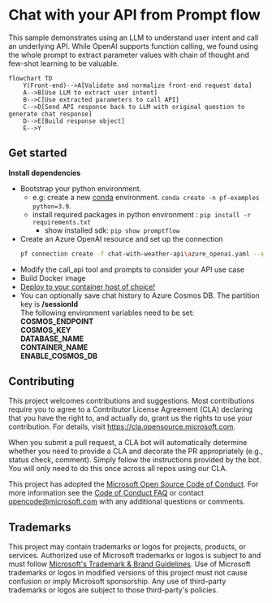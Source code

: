 # Chat with your API from Prompt flow

This sample demonstrates using an LLM to understand user intent and call an underlying API. While OpenAI supports function calling, we found using the whole prompt to extract parameter values with chain of thought and few-shot learning to be valuable.

```mermaid
flowchart TD
    Y(Front-end)-->A[Validate and normalize front-end request data]
    A-->B[Use LLM to extract user intent]
    B-->C[Use extracted parameters to call API]
    C-->D[Send API response back to LLM with original question to generate chat response]
    D-->E[Build response object]
    E-->Y
```

## Get started

**Install dependencies**

- Bootstrap your python environment.
  - e.g: create a new [conda](https://conda.io/projects/conda/en/latest/user-guide/getting-started.html) environment. `conda create -n pf-examples python=3.9`.
  - install required packages in python environment : `pip install -r requirements.txt`
    - show installed sdk: `pip show promptflow`
- Create an Azure OpenAI resource and set up the connection
    ``` bash
    pf connection create -f chat-with-weather-api\azure_openai.yaml --set api_key=<your-aoai-key> api_base=<your-aoai-endpoint>
    ```
- Modify the call_api tool and prompts to consider your API use case
- Build Docker image
- [Deploy to your container host of choice!](https://microsoft.github.io/promptflow/how-to-guides/deploy-a-flow/index.html)
- You can optionally save chat history to Azure Cosmos DB. The partition key is __/sessionId__  
  The following environment variables need to be set:  
    __COSMOS_ENDPOINT__  
    __COSMOS_KEY__  
    __DATABASE_NAME__  
    __CONTAINER_NAME__  
    __ENABLE_COSMOS_DB__  

## Contributing

This project welcomes contributions and suggestions.  Most contributions require you to agree to a
Contributor License Agreement (CLA) declaring that you have the right to, and actually do, grant us
the rights to use your contribution. For details, visit https://cla.opensource.microsoft.com.

When you submit a pull request, a CLA bot will automatically determine whether you need to provide
a CLA and decorate the PR appropriately (e.g., status check, comment). Simply follow the instructions
provided by the bot. You will only need to do this once across all repos using our CLA.

This project has adopted the [Microsoft Open Source Code of Conduct](https://opensource.microsoft.com/codeofconduct/).
For more information see the [Code of Conduct FAQ](https://opensource.microsoft.com/codeofconduct/faq/) or
contact [opencode@microsoft.com](mailto:opencode@microsoft.com) with any additional questions or comments.

## Trademarks

This project may contain trademarks or logos for projects, products, or services. Authorized use of Microsoft 
trademarks or logos is subject to and must follow 
[Microsoft's Trademark & Brand Guidelines](https://www.microsoft.com/en-us/legal/intellectualproperty/trademarks/usage/general).
Use of Microsoft trademarks or logos in modified versions of this project must not cause confusion or imply Microsoft sponsorship.
Any use of third-party trademarks or logos are subject to those third-party's policies.
